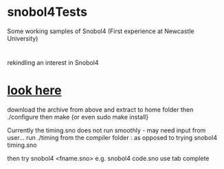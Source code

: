 # snobol4Tests
Some working samples of Snobol4 (First experience at Newcastle University)
#
rekindling an interest in Snobol4 

# <a href="http://www.snobol4.org/csnobol4/curr/">look here</a>

download the archive from above and extract to home folder
then ./configure
then make  {or even sudo make install}

Currently the timing.sno does not run smoothly - may need input from user...
run ./timing from the compiler folder : as opposed to trying snobol4 timing.sno   

then try snobol4 <fname.sno>
 e.g. snobol4 code.sno      use tab complete 

